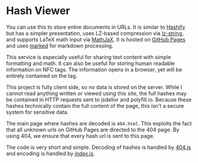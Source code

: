 # Hash Viewer

You can use this to store entire documents in URLs. It is similar to [Hashify](https://hashify.me) but has a simpler presentation, uses LZ-based compression via [lz-string](https://github.com/pieroxy/lz-string), and supports LaTeX math input via [MathJaX](https://www.mathjax.org/). It is hosted on [GitHub Pages](https://pages.github.com/) and uses [marked](https://marked.js.org/) for markdown processing.

This service is especially useful for sharing text content with simple formatting and math. It can also be useful for storing human readable information on NFC tags. The information opens in a browser, yet will be entirely contained on the tag.

This project is fully client side, so no data is stored on the server. While I cannot read anything written or viewed using this site, the full hashes may be contained in HTTP requests sent to jsdelivr and polyfill.io. Because these hashes technically contain the full content of the page, this isn't a secure system for sensitive data.

The main page where hashes are decoded is `404.html`. This exploits the fact that all unknown urls on GitHub Pages are directed to the 404 page. By using 404, we ensure that every hash url is sent to this page.

The code is very short and simple. Decoding of hashes is handled by [404.js](/assets/js/404.js) and encoding is handled by [index.js](/assets/js/index.js).